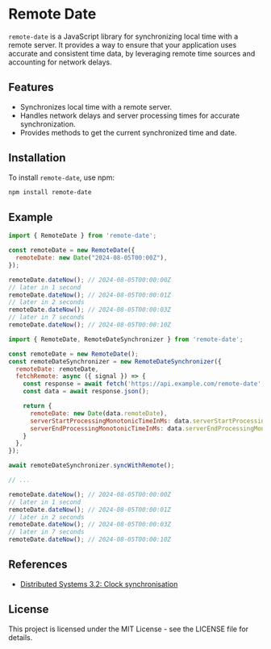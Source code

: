 # Remote Date

`remote-date` is a JavaScript library for synchronizing local time with a remote server. It provides a way to ensure that your application uses accurate and consistent time data, by leveraging remote time sources and accounting for network delays.

## Features

- Synchronizes local time with a remote server.
- Handles network delays and server processing times for accurate synchronization.
- Provides methods to get the current synchronized time and date.

## Installation

To install `remote-date`, use npm:

```bash
npm install remote-date
```

## Example

```js
import { RemoteDate } from 'remote-date';

const remoteDate = new RemoteDate({
  remoteDate: new Date("2024-08-05T00:00Z"),
});

remoteDate.dateNow(); // 2024-08-05T00:00:00Z
// later in 1 second
remoteDate.dateNow(); // 2024-08-05T00:00:01Z
// later in 2 seconds
remoteDate.dateNow(); // 2024-08-05T00:00:03Z
// later in 7 seconds
remoteDate.dateNow(); // 2024-08-05T00:00:10Z
```

```js
import { RemoteDate, RemoteDateSynchronizer } from 'remote-date';

const remoteDate = new RemoteDate();
const remoteDateSynchronizer = new RemoteDateSynchronizer({
  remoteDate: remoteDate,
  fetchRemote: async ({ signal }) => {
    const response = await fetch('https://api.example.com/remote-date', { signal });
    const data = await response.json();

    return {
      remoteDate: new Date(data.remoteDate),
      serverStartProcessingMonotonicTimeInMs: data.serverStartProcessingMonotonicTimeInMs,
      serverEndProcessingMonotonicTimeInMs: data.serverEndProcessingMonotonicTimeInMs,
    }
  },
});

await remoteDateSynchronizer.syncWithRemote();

// ...

remoteDate.dateNow(); // 2024-08-05T00:00:00Z
// later in 1 second
remoteDate.dateNow(); // 2024-08-05T00:00:01Z
// later in 2 seconds
remoteDate.dateNow(); // 2024-08-05T00:00:03Z
// later in 7 seconds
remoteDate.dateNow(); // 2024-08-05T00:00:10Z
```

## References

- [Distributed Systems 3.2: Clock synchronisation](https://youtu.be/mAyW-4LeXZo?feature=shared)

## License
This project is licensed under the MIT License - see the LICENSE file for details.
